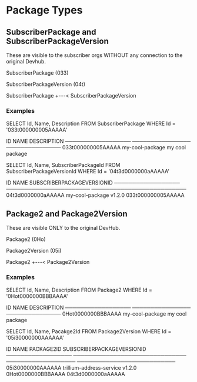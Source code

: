 # Package Types

## SubscriberPackage and SubscriberPackageVersion

These are visible to the subscriber orgs WITHOUT any connection to the original Devhub.

SubscriberPackage (033)

SubscriberPackageVersion (04t)

SubscriberPackage +---< SubscriberPackageVersion

### Examples

SELECT Id, Name, Description FROM SubscriberPackage WHERE Id = '033t000000005AAAAA'

 ID                 NAME             DESCRIPTION
 ────────────────── ──────────────── ─────────────── 
 033t000000005AAAAA my-cool-package  my cool package

SELECT Id, Name, SubscriberPackageId FROM SubscriberPackageVersionId WHERE Id = '04t3d0000000aAAAAA'

 ID                 NAME                    SUBSCRIBERPACKAGEVERSIONID 
 ────────────────── ─────────────────────── ────────────────────────── 
 04t3d0000000aAAAAA my-cool-package v1.2.0  033t000000005AAAAA

 ## Package2 and Package2Version

 These are visible ONLY to the original DevHub.

 Package2 (0Ho)

 Package2Version (05i)

 Package2 +---< Package2Version

 ### Examples

 SELECT Id, Name, Description FROM Package2 WHERE Id = '0Hot0000000BBBAAAA'

  ID                 NAME             DESCRIPTION
 ────────────────── ──────────────── ─────────────── 
 0Hot0000000BBBAAAA my-cool-package  my cool package

 SELECT Id, Name, Pacakge2Id FROM Package2Version WHERE Id = '05i30000000AAAAAA'

 ID                 NAME                             PACKAGE2ID          SUBSCRIBERPACKAGEVERSIONID
 ────────────────── ───────────────────────────────  ─────────────────── ───────────────────────────
 05i30000000AAAAAA  trillium-address-service v1.2.0  0Hot0000000BBBAAAA  04t3d0000000aAAAAA
